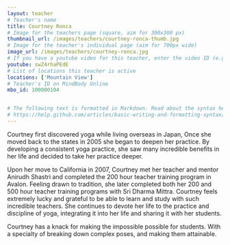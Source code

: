 ```yaml
---
layout: teacher
# Teacher's name
title: Courtney Ronca
# Image for the teachers page (square, aim for 300x300 px)
thumbnail_url: /images/teachers/courtney-ronca-thumb.jpg
# Image for the teacher's individual page (aim for 700px wide)
image_url: /images/teachers/courtney-ronca.jpg
# If you have a youtube video for this teacher, enter the video ID (e.g. qaqiC84uaNg)
youtube: swZ4rhaPEdE
# List of locations this teacher is active
locations: ['Mountain View']
# Teacher's ID on MindBody Online
mbo_id: 100000104


# The following text is formatted in Markdown. Read about the syntax here:
# https://help.github.com/articles/basic-writing-and-formatting-syntax/
---
```


Courtney first discovered yoga while living overseas in Japan, Once she moved back to the states in 2005 she began to deepen her practice. By developing a consistent yoga practice, she saw many incredible benefits in her life and decided to take her practice deeper.

Upon her move to California in 2007, Courtney met her teacher and mentor Anirudh Shastri and completed the 200 hour teacher training program in Avalon. Feeling drawn to tradition, she later completed both her 200 and 500 hour teacher training programs with Sri Dharma Mittra. Courtney feels extremely lucky and grateful to be able to learn and study with such incredible teachers. She continues to devote her life to the practice and discipline of yoga, integrating it into her life and sharing it with her students.

Courtney has a knack for making the impossible possible for students. With a specialty of breaking down complex poses, and making them attainable.